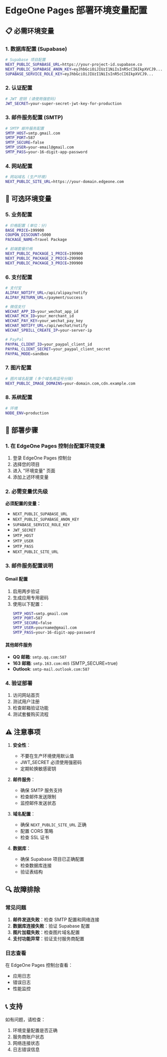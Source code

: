 # EdgeOne Pages 部署环境变量配置

## 📋 必需环境变量

### 1. 数据库配置 (Supabase)
```bash
# Supabase 项目配置
NEXT_PUBLIC_SUPABASE_URL=https://your-project-id.supabase.co
NEXT_PUBLIC_SUPABASE_ANON_KEY=eyJhbGciOiJIUzI1NiIsInR5cCI6IkpXVCJ9...
SUPABASE_SERVICE_ROLE_KEY=eyJhbGciOiJIUzI1NiIsInR5cCI6IkpXVCJ9...
```

### 2. 认证配置
```bash
# JWT 密钥 (请使用强密码)
JWT_SECRET=your-super-secret-jwt-key-for-production
```

### 3. 邮件服务配置 (SMTP)
```bash
# SMTP 邮件服务配置
SMTP_HOST=smtp.gmail.com
SMTP_PORT=587
SMTP_SECURE=false
SMTP_USER=your-email@gmail.com
SMTP_PASS=your-16-digit-app-password
```

### 4. 网站配置
```bash
# 网站域名 (生产环境)
NEXT_PUBLIC_SITE_URL=https://your-domain.edgeone.com
```

## 🔧 可选环境变量

### 5. 业务配置
```bash
# 价格配置 (单位：分)
BASE_PRICE=199900
COUPON_DISCOUNT=5000
PACKAGE_NAME=Travel Package

# 前端套餐价格
NEXT_PUBLIC_PACKAGE_1_PRICE=199900
NEXT_PUBLIC_PACKAGE_2_PRICE=299900
NEXT_PUBLIC_PACKAGE_3_PRICE=399900
```

### 6. 支付配置
```bash
# 支付宝
ALIPAY_NOTIFY_URL=/api/alipay/notify
ALIPAY_RETURN_URL=/payment/success

# 微信支付
WECHAT_APP_ID=your_wechat_app_id
WECHAT_MCH_ID=your_merchant_id
WECHAT_PAY_KEY=your_wechat_pay_key
WECHAT_NOTIFY_URL=/api/wechat/notify
WECHAT_SPBILL_CREATE_IP=your-server-ip

# PayPal
PAYPAL_CLIENT_ID=your_paypal_client_id
PAYPAL_CLIENT_SECRET=your_paypal_client_secret
PAYPAL_MODE=sandbox
```

### 7. 图片配置
```bash
# 图片域名配置 (多个域名用逗号分隔)
NEXT_PUBLIC_IMAGE_DOMAINS=your-domain.com,cdn.example.com
```

### 8. 系统配置
```bash
# 环境
NODE_ENV=production
```

## 🚀 部署步骤

### 1. 在 EdgeOne Pages 控制台配置环境变量
1. 登录 EdgeOne Pages 控制台
2. 选择您的项目
3. 进入 "环境变量" 页面
4. 添加上述环境变量

### 2. 必需变量优先级
**必须配置的变量：**
- `NEXT_PUBLIC_SUPABASE_URL`
- `NEXT_PUBLIC_SUPABASE_ANON_KEY`
- `SUPABASE_SERVICE_ROLE_KEY`
- `JWT_SECRET`
- `SMTP_HOST`
- `SMTP_USER`
- `SMTP_PASS`
- `NEXT_PUBLIC_SITE_URL`

### 3. 邮件服务配置说明

#### Gmail 配置
1. 启用两步验证
2. 生成应用专用密码
3. 使用以下配置：
   ```bash
   SMTP_HOST=smtp.gmail.com
   SMTP_PORT=587
   SMTP_SECURE=false
   SMTP_USER=yourname@gmail.com
   SMTP_PASS=your-16-digit-app-password
   ```

#### 其他邮件服务
- **QQ 邮箱**: `smtp.qq.com:587`
- **163 邮箱**: `smtp.163.com:465` (SMTP_SECURE=true)
- **Outlook**: `smtp-mail.outlook.com:587`

### 4. 验证部署
1. 访问网站首页
2. 测试用户注册
3. 检查邮箱验证功能
4. 测试套餐购买流程

## ⚠️ 注意事项

1. **安全性**：
   - 不要在生产环境使用默认值
   - JWT_SECRET 必须使用强密码
   - 定期轮换敏感密钥

2. **邮件服务**：
   - 确保 SMTP 服务支持
   - 检查邮件发送限制
   - 监控邮件发送状态

3. **域名配置**：
   - 确保 `NEXT_PUBLIC_SITE_URL` 正确
   - 配置 CORS 策略
   - 检查 SSL 证书

4. **数据库**：
   - 确保 Supabase 项目已正确配置
   - 检查数据库连接
   - 验证表结构

## 🔍 故障排除

### 常见问题
1. **邮件发送失败**：检查 SMTP 配置和网络连接
2. **数据库连接失败**：验证 Supabase 配置
3. **图片加载失败**：检查图片域名配置
4. **支付功能异常**：验证支付服务商配置

### 日志查看
在 EdgeOne Pages 控制台查看：
- 应用日志
- 错误日志
- 性能监控

## 📞 支持

如有问题，请检查：
1. 环境变量配置是否正确
2. 服务商账户状态
3. 网络连接状态
4. 日志错误信息
